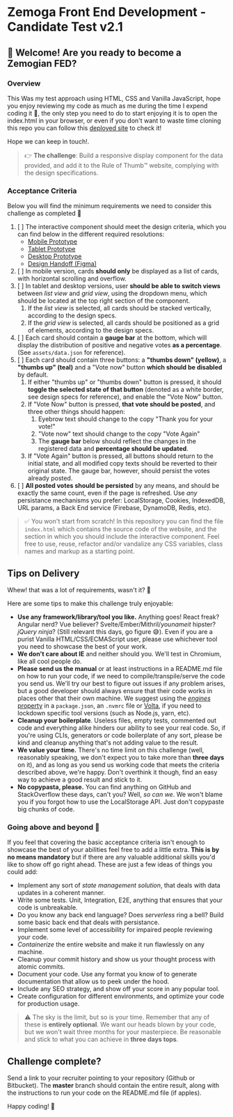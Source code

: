 Zemoga Front End Development - Candidate Test v2.1
==================================================

👋 Welcome! Are you ready to become a Zemogian FED?
--------------------------------------------------

### Overview

This Was my test approach using HTML, CSS and Vanilla JavaScript, hope you enjoy reviewing my code as much as me during the time I expend coding it 😬, the only step you need to do to start enjoying it is to open the index.html in your browser, or even if you don't want to waste time cloning this repo you can follow this [deployed site](https://prueba-zemoga.netlify.app/) to check it!

Hope we can keep in touch!.




> 👉  **The challenge**: Build a responsive display component for the data provided, and add it to the Rule of Thumb™️ website, complying with the design specifications.

### Acceptance Criteria

Below you will find the minimum requirements we need to consider this challenge as completed 🎉

1. [ ] The interactive component should meet the design criteria, which you can find below in the different required resolutions:
   - [Mobile Prototype](https://www.figma.com/proto/NlQ6PjfanVO2YyuDUaohjx/Rule-of-Thumb---FED-Challenge?node-id=6%3A43&scaling=min-zoom)
   - [Tablet Prototype](https://www.figma.com/proto/NlQ6PjfanVO2YyuDUaohjx/Rule-of-Thumb---FED-Challenge?node-id=84%3A1033&scaling=min-zoom)
   - [Desktop Prototype](https://www.figma.com/proto/NlQ6PjfanVO2YyuDUaohjx/Rule-of-Thumb---FED-Challenge?node-id=84%3A2401&scaling=min-zoom)
   - [Design Handoff (Figma)](https://www.figma.com/file/NlQ6PjfanVO2YyuDUaohjx/Rule-of-Thumb---FED-Challenge)
2. [ ] In mobile version, cards **should only** be displayed as a list of cards, with horizontal scrolling and overflow.
3. [ ] In tablet and desktop versions, user **should be able to switch views** between _list view_ and _grid view_, using the dropdown menu, which should be located at the top right section of the component.
   1. If the _list view_ is selected, all cards should be stacked vertically, according to the design specs.
   2. If the _grid view_ is selected, all cards should be positioned as a grid of elements, according to the design specs.
4. [ ] Each card should contain a **gauge bar** at the bottom, which will display the distribution of positive and negative votes **as a percentage**. (See `assets/data.json` for reference).
5. [ ] Each card should contain three buttons: a **"thumbs down" (yellow)**, a **"thumbs up" (teal)** and a "Vote now" button **which should be disabled** by default.
   1. If either "thumbs up" or "thumbs down" button is pressed, it should **toggle the selected state of that button** (denoted as a white border, see design specs for reference), and enable the "Vote Now" button.
   2. If "Vote Now" button is pressed, **that vote should be posted**, and three other things should happen:
      1. Eyebrow text should change to the copy "Thank you for your vote!"
      2. "Vote now" text should change to the copy "Vote Again"
      3. The **gauge bar** below should reflect the changes in the registered data and **percentage should be updated**.
   3. If "Vote Again" button is pressed, all buttons should return to the initial state, and all modified copy texts should be reverted to their original state. The gauge bar, however, should persist the votes already posted.
6. [ ] **All posted votes should be persisted** by any means, and should be exactly the same count, even if the page is refreshed. Use _any_ persistance mechanisms you prefer: LocalStorage, Cookies, IndexedDB, URL params, a Back End service (Firebase, DynamoDB, Redis, etc).

> ✅ You won't start from scratch! In this repository you can find the file `index.html` which contains the source code of the website, and the section in which you should include the interactive component. Feel free to use, reuse, refactor and/or vandalize any CSS variables, class names and markup as a starting point.

Tips on Delivery
----------------

Whew! that was a lot of requirements, wasn't it? 😬

Here are some tips to make this challenge truly enjoyable:

- **Use any framework/library/tool you like.** Anything goes! React freak? Angular nerd? Vue believer? Svelte/Ember/Mithril/_younameit_ hipster? _jQuery ninja_? (Still relevant this days, go figure 😅). Even if you are a purist Vanilla HTML/CSS/ECMAScript user, please use whichever tool you need to showcase the best of your work.
- **We don't care about IE** and neither should you. We'll test in Chromium, like all cool people do.
- **Please send us the manual** or at least instructions in a README.md file on how to run your code, if we need to compile/transpile/serve the code you send us. We'll try our best to figure out issues if any problem arises, but a good developer should always ensure that their code works in places other that their own machine. We suggest using the [_engines_ property](https://medium.com/@faith__ngetich/locking-down-a-project-to-a-specific-node-version-using-nvmrc-and-or-engines-e5fd19144245) in a `package.json`, an `.nvmrc` file or [Volta](https://docs.volta.sh/guide/), if you need to lockdown specific tool versions (such as Node.js, yarn, etc).
- **Cleanup your boilerplate**. Useless files, empty tests, commented out code and everything alike hinders our ability to see your real code. So, if you're using CLIs, generators or code boilerplate of any sort, please be kind and cleanup anything that's not adding value to the result.
- **We value your time.** There's no time limit on this challenge (well, reasonably speaking, we don't expect you to take more than **three days** on it), and as long as you send us working code that meets the criteria described above, we're happy. Don't overthink it though, find an easy way to achieve a good result and stick to it.
- **No copypasta, please.** You can find anything on GitHub and StackOverflow these days, can't you? Well, _so can we_. We won't blame you if you forgot how to use the LocalStorage API. Just don't copypaste big chunks of code.


### Going above and beyond 🚀

If you feel that covering the basic acceptance criteria isn't enough to showcase the best of your abilities feel free to add a little extra. **This is by no means mandatory** but if there are any valuable additional skills you'd like to show off go right ahead. These are just a few ideas of things you could add:

- Implement any sort of _state management solution_, that deals with data updates in a coherent manner.
- Write some tests. Unit, Integration, E2E, anything that ensures that your code is unbreakable.
- Do you know any back end language? Does _serverless_ ring a bell? Build some basic back end that deals with persistance.
- Implement some level of accessibility for impaired people reviewing your code.
- _Containerize_ the entire website and make it run flawlessly on any machine.
- Cleanup your commit history and show us your thought process with atomic commits.
- Document your code. Use any format you know of to generate documentation that allow us to peek under the hood.
- Include any SEO strategy, and show off your score in any popular tool.
- Create configuration for different environments, and optimize your code for production usage.

> ⚠️ The sky is the limit, but so is your time. Remember that any of these is **entirely optional**. We want our heads blown by your code, but we won't wait three months for your masterpiece. Be reasonable and stick to what you can achieve in **three days tops**.

Challenge complete?
-------------------

Send a link to your recruiter pointing to your repository (Github or Bitbucket). The **master** branch should contain the entire result, along with the instructions to run your code on the README.md file (if apples).

Happy coding! 🙌
